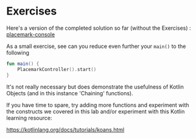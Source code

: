 # Exercises

Here's a version of the completed solution so far (without the Exercises) : [placemark-console](archives/placemark-console03.zip)

As a small exercise, see can you reduce even further your `main()` to the following

~~~kotlin
fun main() {
    PlacemarkController().start()
}
~~~

It's not really necessary but does demonstrate the usefulness of Kotlin Objects (and in this instance 'Chaining' functions).

If you have time to spare, try adding more functions and experiment with the constructs we covered in this lab and/or experiment with this Kotlin learning resource:

<https://kotlinlang.org/docs/tutorials/koans.html>
